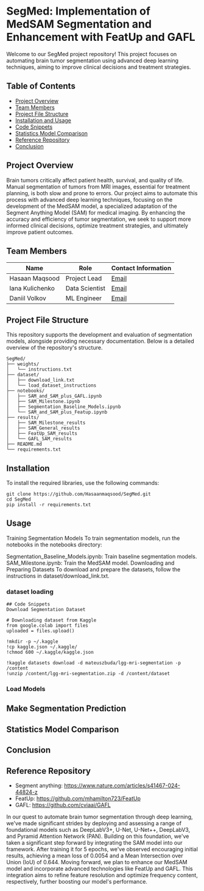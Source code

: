 # SegMed: Implementation of MedSAM Segmentation and Enhancement with FeatUp and GAFL


Welcome to our SegMed project repository! This project focuses on automating brain tumor segmentation using advanced deep learning techniques, aiming to improve clinical decisions and treatment strategies.

## Table of Contents
- [Project Overview](#Project-Overview)
- [Team Members](#team-members)
- [Project File Structure](#Project-File-Structure)
- [Installation and Usage](#installation-and-usage)
- [Code Snippets](#code-snippets)
- [Statistics Model Comparison](#statistics-model-comparison)
- [Reference Repository](#reference-repository)
- [Conclusion](#conclusion)

## Project Overview

Brain tumors critically affect patient health, survival, and quality of life. Manual segmentation of tumors from MRI images, essential for treatment planning, is both slow and prone to errors. Our project aims to automate this process with advanced deep learning techniques, focusing on the development of the MedSAM model, a specialized adaptation of the Segment Anything Model (SAM) for medical imaging. By enhancing the accuracy and efficiency of tumor segmentation, we seek to support more informed clinical decisions, optimize treatment strategies, and ultimately improve patient outcomes.

## Team Members

| Name              | Role                | Contact Information |
|-------------------|---------------------|---------------------|
| Hasaan Maqsood    | Project Lead        | [Email](mailto:Hasaan.Maqsood@skoltech.ru) |
| Iana Kulichenko   | Data Scientist      | [Email](mailto:Iana.Kulichenko@skoltech.ru) |
| Daniil Volkov     | ML Engineer         | [Email](mailto:Daniil.Volkov@skoltech.ru) |

## Project File Structure

This repository supports the development and evaluation of segmentation models, alongside providing necessary documentation. Below is a detailed overview of the repository's structure.

```plaintext
SegMed/
├── weights/
│   └── instructions.txt
├── dataset/
│   ├── download_link.txt
│   └── load_dataset_instructions
├── notebooks/
│   ├── SAM_and_SAM_plus_GAFL.ipynb
│   ├── SAM_Milestone.ipynb
│   ├── Segmentation_Baseline_Models.ipynb
│   └── SAM_and_SAM_plus_Featup.ipynb
├── results/
│   ├── SAM_Milestone_results
│   ├── SAM_General_results
│   ├── FeatUp_SAM_results
│   └── GAFL_SAM_results
├── README.md
└── requirements.txt
```
## Installation
To install the required libraries, use the following commands:
```
git clone https://github.com/Hasaanmaqsood/SegMed.git
cd SegMed
pip install -r requirements.txt
```

## Usage
Training Segmentation Models
To train segmentation models, run the notebooks in the notebooks directory:

Segmentation_Baseline_Models.ipynb: Train baseline segmentation models.
SAM_Milestone.ipynb: Train the MedSAM model.
Downloading and Preparing Datasets
To download and prepare the datasets, follow the instructions in dataset/download_link.txt.

### dataset loading 
```
## Code Snippets
Download Segmentation Dataset

# Downloading dataset from Kaggle
from google.colab import files
uploaded = files.upload()

!mkdir -p ~/.kaggle
!cp kaggle.json ~/.kaggle/
!chmod 600 ~/.kaggle/kaggle.json

!kaggle datasets download -d mateuszbuda/lgg-mri-segmentation -p /content
!unzip /content/lgg-mri-segmentation.zip -d /content/dataset
```
### Load Models
## Make Segmentation Prediction
## Statistics Model Comparison
## Conclusion
## Reference Repository
- Segment anything: https://www.nature.com/articles/s41467-024-44824-z
- FeatUp: https://github.com/mhamilton723/FeatUp
- GAFL: https://github.com/cviaai/GAFL

In our quest to automate brain tumor segmentation through deep learning, we've made significant strides by deploying and assessing a range of foundational models such as DeepLabV3+, U-Net, U-Net++, DeepLabV3, and Pyramid Attention Network (PAN). Building on this foundation, we've taken a significant step forward by integrating the SAM model into our framework. After training it for 5 epochs, we've observed encouraging initial results, achieving a mean loss of 0.0054 and a Mean Intersection over Union (IoU) of 0.644. Moving forward, we plan to enhance our MedSAM model and incorporate advanced technologies like FeatUp and GAFL. This integration aims to refine feature resolution and optimize frequency content, respectively, further boosting our model's performance.
